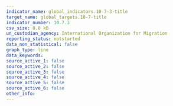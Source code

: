 ```yaml
---
indicator_name: global_indicators.10-7-3-title
target_name: global_targets.10-7-title
indicator_number: 10.7.3
csv_size: 0.0 kB
un_custodian_agency: International Organization for Migration
reporting_status: notstarted
data_non_statistical: false
graph_type: line
data_keywords:
source_active_1: false
source_active_2: false
source_active_3: false
source_active_4: false
source_active_5: false
source_active_6: false
other_info: 
---
```

